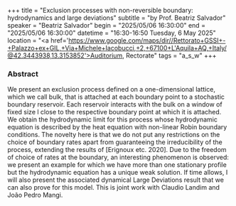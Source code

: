 +++
title = "Exclusion processes with non-reversible boundary: hydrodynamics and large deviations"
subtitle = "by Prof. Beatriz Salvador"
speaker = "Beatriz Salvador"
begin = "2025/05/06  16:30:00"
end = "2025/05/06  16:30:00"
datetime = "16:30-16:50 Tuesday, 6 May 2025"
location = "<a href='https://www.google.com/maps/dir//Rettorato+GSSI+-+Palazzo+ex+GIL,+Via+Michele+Iacobucci,+2,+67100+L'Aquila+AQ,+Italy/@42.3443938,13.3153852'>Auditorium, Rectorate</a>"
tags = "a_s_w"
+++

### Abstract
We present an exclusion process defined on a one-dimensional lattice, which we call bulk, that is attached at each boundary point to a stochastic boundary reservoir. Each reservoir interacts with the bulk on a window of fixed size l close to the respective boundary point at which it is attached. We obtain the hydrodynamic limit for this process whose hydrodynamic equation is described by the heat equation with non-linear Robin boundary conditions. The novelty here is that we do not put any restrictions on the choice of boundary rates apart from guaranteeing the irreducibility of the process, extending the results of [Erignoux etc. 2020]. Due to the freedom of choice of rates at the boundary, an interesting phenomenon is observed: we present an example for which we have more than one stationary profile but the hydrodynamic equation has a unique weak solution. If time allows, I will also present the associated dynamical Large Deviations result that we can also prove for this model. This is joint work with Claudio Landim and João Pedro Mangi.
